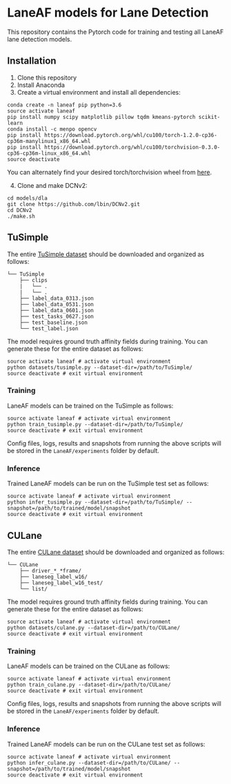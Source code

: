 # LaneAF models for Lane Detection

This repository contains the Pytorch code for training and testing all LaneAF lane detection models.

## Installation
1) Clone this repository
2) Install Anaconda
3) Create a virtual environment and install all dependencies:
```shell
conda create -n laneaf pip python=3.6
source activate laneaf
pip install numpy scipy matplotlib pillow tqdm kmeans-pytorch scikit-learn
conda install -c menpo opencv
pip install https://download.pytorch.org/whl/cu100/torch-1.2.0-cp36-cp36m-manylinux1_x86_64.whl
pip install https://download.pytorch.org/whl/cu100/torchvision-0.3.0-cp36-cp36m-linux_x86_64.whl
source deactivate
```
You can alternately find your desired torch/torchvision wheel from [here](https://download.pytorch.org/whl/torch_stable.html).

4) Clone and make DCNv2:
```shell
cd models/dla
git clone https://github.com/lbin/DCNv2.git
cd DCNv2
./make.sh
```

## TuSimple
The entire [TuSimple dataset](https://github.com/TuSimple/tusimple-benchmark/issues/3) should be downloaded and organized as follows:
```plain
└── TuSimple
    ├── clips
    |   └── .
    |   └── .
    ├── label_data_0313.json
    ├── label_data_0531.json
    ├── label_data_0601.json
    ├── test_tasks_0627.json
    ├── test_baseline.json
    └── test_label.json
```
The model requires ground truth affinity fields during training. You can generate these for the entire dataset as follows:
```shell
source activate laneaf # activate virtual environment
python datasets/tusimple.py --dataset-dir=/path/to/TuSimple/
source deactivate # exit virtual environment
```

### Training
LaneAF models can be trained on the TuSimple as follows:
```shell
source activate laneaf # activate virtual environment
python train_tusimple.py --dataset-dir=/path/to/TuSimple/
source deactivate # exit virtual environment
```
Config files, logs, results and snapshots from running the above scripts will be stored in the `LaneAF/experiments` folder by default.

### Inference
Trained LaneAF models can be run on the TuSimple test set as follows:
```shell
source activate laneaf # activate virtual environment
python infer_tusimple.py --dataset-dir=/path/to/TuSimple/ --snapshot=/path/to/trained/model/snapshot
source deactivate # exit virtual environment
```

## CULane
The entire [CULane dataset](https://xingangpan.github.io/projects/CULane.html) should be downloaded and organized as follows:
```plain
└── CULane
    ├── driver_*_*frame/
    ├── laneseg_label_w16/
    ├── laneseg_label_w16_test/
    └── list/
```
The model requires ground truth affinity fields during training. You can generate these for the entire dataset as follows:
```shell
source activate laneaf # activate virtual environment
python datasets/culane.py --dataset-dir=/path/to/CULane/
source deactivate # exit virtual environment
```

### Training
LaneAF models can be trained on the CULane as follows:
```shell
source activate laneaf # activate virtual environment
python train_culane.py --dataset-dir=/path/to/CULane/
source deactivate # exit virtual environment
```
Config files, logs, results and snapshots from running the above scripts will be stored in the `LaneAF/experiments` folder by default.

### Inference
Trained LaneAF models can be run on the CULane test set as follows:
```shell
source activate laneaf # activate virtual environment
python infer_culane.py --dataset-dir=/path/to/CULane/ --snapshot=/path/to/trained/model/snapshot
source deactivate # exit virtual environment
```
